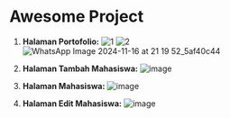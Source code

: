 # Awesome Project

1. **Halaman Portofolio:**
![1](https://github.com/user-attachments/assets/b180294b-9591-46c9-9f2c-3000c8f4330d)
![2](https://github.com/user-attachments/assets/0dfc8718-af57-4bdb-969b-24f350ee0159)
![WhatsApp Image 2024-11-16 at 21 19 52_5af40c44](https://github.com/user-attachments/assets/e389b13e-912a-4717-b154-83d33003d988)

3. **Halaman Tambah Mahasiswa:**
![image](https://github.com/user-attachments/assets/ac9d7bd5-8c34-40c2-b5e8-083a77d3b96c)

4. **Halaman Mahasiswa:**
![image](https://github.com/user-attachments/assets/43f8c7f7-d9c0-4526-949e-642620163e2c)

5. **Halaman Edit Mahasiswa:**
![image](https://github.com/user-attachments/assets/83fa03a8-72bf-439a-b364-bf4a840faa33)
